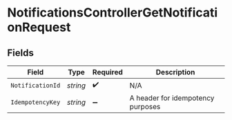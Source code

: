# NotificationsControllerGetNotificationRequest


## Fields

| Field                             | Type                              | Required                          | Description                       |
| --------------------------------- | --------------------------------- | --------------------------------- | --------------------------------- |
| `NotificationId`                  | *string*                          | :heavy_check_mark:                | N/A                               |
| `IdempotencyKey`                  | *string*                          | :heavy_minus_sign:                | A header for idempotency purposes |